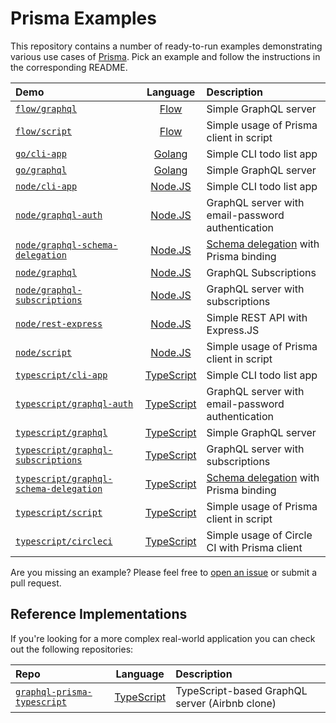 # Prisma Examples

This repository contains a number of ready-to-run examples demonstrating various use cases of [Prisma](https://www.prisma.io). Pick an example and follow the instructions in the corresponding README.

<!-- Please keep the absolute URLs so it's easier to copy&paste to prisma/prisma/README.md  -->

| Demo | Language | Description |
|:------|:----------:|:-------------|
| [`flow/graphql`](https://github.com/prisma/prisma-examples/tree/master/flow/graphql) | [Flow](https://flow.org/) | Simple GraphQL server |
| [`flow/script`](https://github.com/prisma/prisma-examples/tree/master/flow/script) | [Flow](https://flow.org/) | Simple usage of Prisma client in script |
| [`go/cli-app`](https://github.com/prisma/prisma-examples/tree/master/go/cli-app) | [Golang](https://en.wikipedia.org/wiki/Go_(programming_language)) | Simple CLI todo list app |
| [`go/graphql`](https://github.com/prisma/prisma-examples/tree/master/go/graphql) | [Golang](https://en.wikipedia.org/wiki/Go_(programming_language)) | Simple GraphQL server |
| [`node/cli-app`](https://github.com/prisma/prisma-examples/tree/master/node/cli-app) | [Node.JS](https://nodejs.org/en/) | Simple CLI todo list app |
| [`node/graphql-auth`](https://github.com/prisma/prisma-examples/tree/master/node/graphql-auth) |  [Node.JS](https://nodejs.org/en/) | GraphQL server with email-password authentication |
| [`node/graphql-schema-delegation`](https://github.com/prisma/prisma-examples/tree/master/node/graphql-schema-delegation) | [Node.JS](https://nodejs.org/en/) | [Schema delegation](https://www.prisma.io/blog/graphql-schema-stitching-explained-schema-delegation-4c6caf468405/) with Prisma binding |
| [`node/graphql`](https://github.com/prisma/prisma-examples/tree/master/node/graphql) |  [Node.JS](https://nodejs.org/en/) | GraphQL Subscriptions |
| [`node/graphql-subscriptions`](https://github.com/prisma/prisma-examples/tree/master/node/graphql-subscriptions) | [Node.JS](https://nodejs.org/en/) | GraphQL server with subscriptions |
| [`node/rest-express`](https://github.com/prisma/prisma-examples/tree/master/node/rest-express) | [Node.JS](https://nodejs.org/en/) | Simple REST API with Express.JS |
| [`node/script`](https://github.com/prisma/prisma-examples/tree/master/node/script) | [Node.JS](https://nodejs.org/en/) | Simple usage of Prisma client in script |
| [`typescript/cli-app`](https://github.com/prisma/prisma-examples/tree/master/typescript/cli-app) | [TypeScript](https://www.typescriptlang.org/) | Simple CLI todo list app |
| [`typescript/graphql-auth`](https://github.com/prisma/prisma-examples/tree/master/typescript/graphql-auth) | [TypeScript](https://www.typescriptlang.org/) | GraphQL server with email-password authentication |
| [`typescript/graphql`](https://github.com/prisma/prisma-examples/tree/master/typescript/graphql) | [TypeScript](https://www.typescriptlang.org/) | Simple GraphQL server |
| [`typescript/graphql-subscriptions`](https://github.com/prisma/prisma-examples/tree/master/typescript/graphql-subscriptions) | [TypeScript](https://www.typescriptlang.org/) | GraphQL server with subscriptions |
| [`typescript/graphql-schema-delegation`](https://github.com/prisma/prisma-examples/tree/master/typescript/graphql-schema-delegation) | [TypeScript](https://www.typescriptlang.org/) | [Schema delegation](https://www.prisma.io/blog/graphql-schema-stitching-explained-schema-delegation-4c6caf468405/) with Prisma binding |
| [`typescript/script`](https://github.com/prisma/prisma-examples/tree/master/typescript/script) | [TypeScript](https://www.typescriptlang.org/) | Simple usage of Prisma client in script |
| [`typescript/circleci`](https://github.com/prisma/prisma-examples/tree/master/typescript/circleci) | [TypeScript](https://www.typescriptlang.org/) | Simple usage of Circle CI with Prisma client |

Are you missing an example? Please feel free to [open an issue](https://github.com/prisma/prisma-examples/issues/new) or submit a pull request.

## Reference Implementations

If you're looking for a more complex real-world application you can check out the following repositories:

| Repo | Language | Description |
|:-----|:--------:|:-------------|
| [`graphql-prisma-typescript`](https://github.com/prisma/graphql-prisma-typescript) | [TypeScript](https://www.typescriptlang.org/) | TypeScript-based GraphQL server (Airbnb clone)  |
